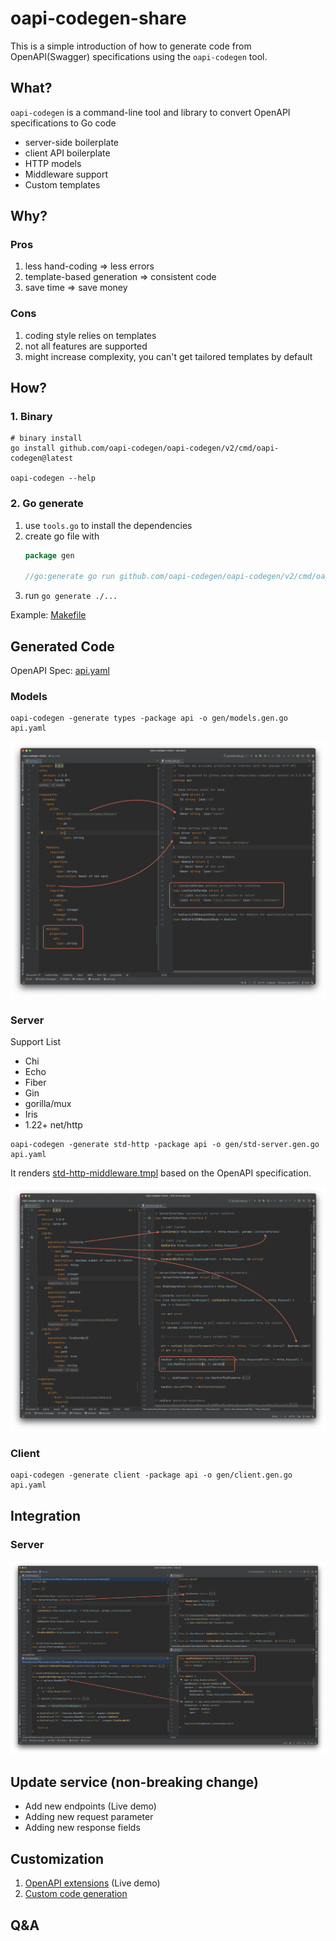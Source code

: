 # oapi-codegen-share

This is a simple introduction of how to generate code from OpenAPI(Swagger) specifications using the `oapi-codegen`
tool.

## What?

`oapi-codegen` is a command-line tool and library to convert OpenAPI specifications to Go code

* server-side boilerplate
* client API boilerplate
* HTTP models
* Middleware support
* Custom templates

## Why?

### Pros

1. less hand-coding => less errors
2. template-based generation => consistent code
3. save time => save money

### Cons

1. coding style relies on templates
2. not all features are supported
3. might increase complexity, you can't get tailored templates by default

## How?

### 1. Binary

```shell
# binary install
go install github.com/oapi-codegen/oapi-codegen/v2/cmd/oapi-codegen@latest

oapi-codegen --help
```

### 2. Go generate

1. use `tools.go` to install the dependencies
2. create go file with
   ```go
   package gen
 
   //go:generate go run github.com/oapi-codegen/oapi-codegen/v2/cmd/oapi-codegen --config=config.yaml ../../api.yaml

   ```
3. run `go generate ./...`

Example: [Makefile](./Makefile)

## Generated Code

OpenAPI Spec: [api.yaml](./api.yaml)

### Models

```shell
oapi-codegen -generate types -package api -o gen/models.gen.go api.yaml
```

![models](./imgs/models.png)

### Server

Support List

* Chi
* Echo
* Fiber
* Gin
* gorilla/mux
* Iris
* 1.22+ net/http

```shell
oapi-codegen -generate std-http -package api -o gen/std-server.gen.go api.yaml
```

It
renders [std-http-middleware.tmpl](https://github.com/oapi-codegen/oapi-codegen/blob/main/pkg/codegen/templates/stdhttp/std-http-middleware.tmpl)
based on the OpenAPI specification.

![server](./imgs/server.png)

### Client

```shell
oapi-codegen -generate client -package api -o gen/client.gen.go api.yaml
```

## Integration

### Server

![server integration](./imgs/server_integration.png)

## Update service (non-breaking change)

* Add new endpoints (Live demo)
* Adding new request parameter
* Adding new response fields

## Customization

1. [OpenAPI extensions](https://github.com/oapi-codegen/oapi-codegen/tree/main?tab=readme-ov-file#openapi-extensions) (Live demo)
2. [Custom code generation](https://github.com/oapi-codegen/oapi-codegen/tree/main?tab=readme-ov-file#custom-code-generation)

## Q&A

